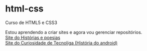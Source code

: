 # html-css
Curso de HTML5 e CSS3

Estou aprendendo a criar sites e agora vou gerenciar repositórios. <br>
<a href="https://mikhaelcapute.github.io/html-css/Exercicios/Desafios/Desafio%2010b/index.html"> Site do Histórias e poesias <br>
<a href="https://mikhaelcapute.github.io/html-css/Exercicios/Desafios/Desafio%2010/indexD.html"> Site do Curiosidade de Tecnoliga (História do android)